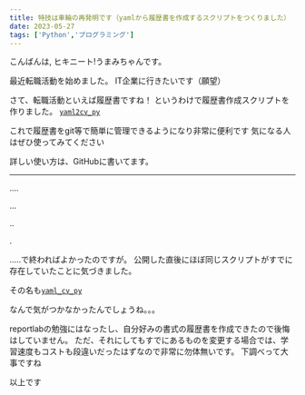 ```yaml
---
title: 特技は車輪の再発明です（yamlから履歴書を作成するスクリプトをつくりました）
date: 2023-05-27
tags: ['Python','プログラミング']
---
```

こんばんは, ヒキニート!うまみちゃんです。

最近転職活動を始めました。
IT企業に行きたいです（願望）

さて、転職活動といえば履歴書ですね！
というわけで履歴書作成スクリプトを作りました。
[`yaml2cv_py`](https://raw.githubusercontent.com/hikineet-umamichang/yaml2cv_py)

これで履歴書をgit等で簡単に管理できるようになり非常に便利です
気になる人はぜひ使ってみてください

詳しい使い方は、GitHubに書いてます。

---


....

...

..

.


.....で終わればよかったのですが。
公開した直後にほぼ同じスクリプトがすでに存在していたことに気づきました。

その名も[`yaml_cv_py`](https://github.com/toritamantaro/yaml_cv_py)

なんで気がつかなかったんでしょうね。。。


reportlabの勉強にはなったし、自分好みの書式の履歴書を作成できたので後悔はしていません。
ただ、それにしてもすでにあるものを変更する場合では、学習速度もコストも段違いだったはずなので非常に勿体無いです。
下調べって大事ですね

以上です
